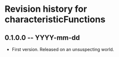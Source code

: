 # Revision history for characteristicFunctions

## 0.1.0.0  -- YYYY-mm-dd

* First version. Released on an unsuspecting world.
